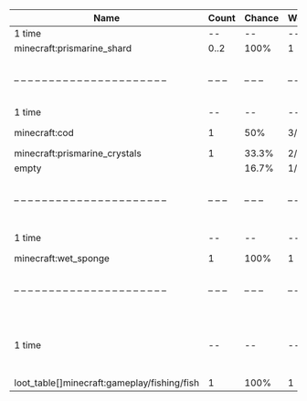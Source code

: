 | Name                                        | Count | Chance | Weight | Comment                                 |
| ------------------------------------------- | ----- | ------ | ------ | --------------------------------------- |
| 1 time                                      |    -- |     -- |     -- |                                         |
| minecraft:prismarine_shard                  |  0..2 |   100% |      1 |                                         |
| – – – – – – – – – – – – – – – – – – – – – – | – – – | – – –  | – – –  | – – – – – – – – – – – – – – – – – – – – |
| 1 time                                      |    -- |     -- |     -- |                                         |
| minecraft:cod                               |     1 |    50% |    3/6 | furnace smelt                           |
| minecraft:prismarine_crystals               |     1 |  33.3% |    2/6 |                                         |
| empty                                       |       |  16.7% |    1/6 |                                         |
| – – – – – – – – – – – – – – – – – – – – – – | – – – | – – –  | – – –  | – – – – – – – – – – – – – – – – – – – – |
| 1 time                                      |    -- |     -- |     -- | killed by player                        |
| minecraft:wet_sponge                        |     1 |   100% |      1 |                                         |
| – – – – – – – – – – – – – – – – – – – – – – | – – – | – – –  | – – –  | – – – – – – – – – – – – – – – – – – – – |
| 1 time                                      |    -- |     -- |     -- | killed by player, random chance: 0.025% |
| loot_table[]minecraft:gameplay/fishing/fish |     1 |   100% |      1 |                                         |